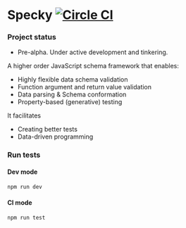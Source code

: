 # Specky [![Circle CI](https://circleci.com/gh/settinghead/specky.svg?style=svg)](https://circleci.com/gh/settinghead/specky)

### Project status
- Pre-alpha. Under active development and tinkering.

A higher order JavaScript schema framework that enables:

- Highly flexible data schema validation
- Function argument and return value validation
- Data parsing & Schema conformation
- Property-based (generative) testing

It facilitates

- Creating better tests
- Data-driven programming

### Run tests

#### Dev mode

```bash
npm run dev
```

#### CI mode
```bash
npm run test
```
